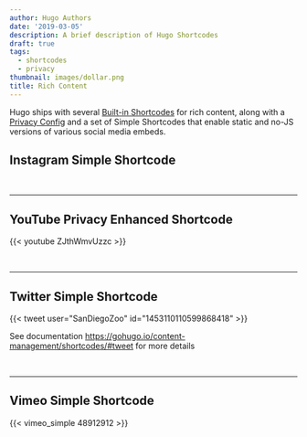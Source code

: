 ```yaml
---
author: Hugo Authors
date: '2019-03-05'
description: A brief description of Hugo Shortcodes
draft: true
tags:
  - shortcodes
  - privacy
thumbnail: images/dollar.png
title: Rich Content
---
```


Hugo ships with several
[Built-in Shortcodes](https://gohugo.io/content-management/shortcodes/#use-hugo-s-built-in-shortcodes)
for rich content, along with a
[Privacy Config](https://gohugo.io/about/hugo-and-gdpr/) and a set of Simple
Shortcodes that enable static and no-JS versions of various social media embeds.

## <!--more-->

## Instagram Simple Shortcode

<br>

---

## YouTube Privacy Enhanced Shortcode

{{< youtube ZJthWmvUzzc >}}

<br>

---

## Twitter Simple Shortcode

{{< tweet user="SanDiegoZoo" id="1453110110599868418" >}}

See documentation https://gohugo.io/content-management/shortcodes/#tweet for
more details

<br>

---

## Vimeo Simple Shortcode

{{< vimeo_simple 48912912 >}}
